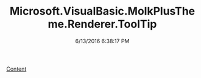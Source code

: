 ﻿---
title: Microsoft.VisualBasic.MolkPlusTheme.Renderer.ToolTip
date: 6/13/2016 6:38:17 PM
---

[Content](T-Microsoft.VisualBasic.MolkPlusTheme.Renderer.ToolTip.Content.html)
